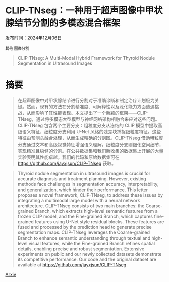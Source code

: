 # CLIP-TNseg：一种用于超声图像中甲状腺结节分割的多模态混合框架

发布时间：2024年12月06日

`其他` `图像分割`

> CLIP-TNseg: A Multi-Modal Hybrid Framework for Thyroid Nodule Segmentation in Ultrasound Images

# 摘要

> 在超声图像中对甲状腺结节进行分割对于准确诊断和制定治疗计划极为关键。然而，现有的方法在分割精准度、可解释性以及泛化能力方面遭遇挑战，从而影响了其性能表现。本文提出了一个新颖的框架——CLIP-TNseg，通过将多模态大型模型与神经网络架构相融合来应对这些问题。CLIP-TNseg 包含两个主要分支：粗粒度分支从冻结的 CLIP 模型中提取高级语义特征，细粒度分支利用 U-Net 风格的残差块捕捉细粒度特征。这些特征由预测头融合处理，从而生成精确的分割图。CLIP-TNseg 借助粗粒度分支通过文本和高级视觉特征增强语义理解，细粒度分支则细化空间细节，实现精准且稳健的分割。在公共数据集和我们新收集的数据集上开展的大量实验表明其性能卓越。我们的代码和原始数据集可在 https://github.com/jayxjsun/CLIP-TNseg 获取。

> Thyroid nodule segmentation in ultrasound images is crucial for accurate diagnosis and treatment planning. However, existing methods face challenges in segmentation accuracy, interpretability, and generalization, which hinder their performance. This letter proposes a novel framework, CLIP-TNseg, to address these issues by integrating a multimodal large model with a neural network architecture. CLIP-TNseg consists of two main branches: the Coarse-grained Branch, which extracts high-level semantic features from a frozen CLIP model, and the Fine-grained Branch, which captures fine-grained features using U-Net style residual blocks. These features are fused and processed by the prediction head to generate precise segmentation maps. CLIP-TNseg leverages the Coarse-grained Branch to enhance semantic understanding through textual and high-level visual features, while the Fine-grained Branch refines spatial details, enabling precise and robust segmentation. Extensive experiments on public and our newly collected datasets demonstrate its competitive performance. Our code and the original dataset are available at https://github.com/jayxjsun/CLIP-TNseg.

[Arxiv](https://arxiv.org/abs/2412.05530)